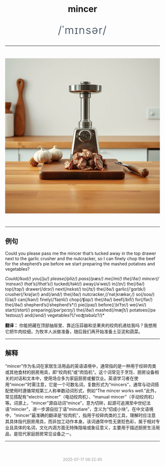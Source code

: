 <div align="center">

# mincer

<div style="margin: 30px 0;">
<h1 style="font-size: 2.5em; font-weight: 300; letter-spacing: 2px; margin: 0; color: #2c3e50;">
/ˈmɪnsər/
</h1>
</div>

</div>

---

<div align="center" style="margin: 40px 0;">

![mincer](images/mincer.png)

</div>

---

## 例句

Could you please pass me the mincer that’s tucked away in the top drawer next to the garlic crusher and the nutcracker, so I can finely chop the beef for the shepherd’s pie before we start preparing the mashed potatoes and vegetables?

*Could(/kʊd/) you(/ju/) please(/pliz/) pass(/pæs/) me(/mi/) the(/ðə/) mincer(/ˈmɪnsər/) that’s(/that’s*/) tucked(/təkt/) away(/əˈweɪ/) in(/ɪn/) the(/ðə/) top(/tɔp/) drawer(/drɔr/) next(/nɛkst/) to(/tɪ/) the(/ðə/) garlic(/ˈgɑrlɪk/) crusher(/ˈkrəʃər/) and(/ənd/) the(/ðə/) nutcracker,(/ˈnətˌkrækər,/) so(/soʊ/) I(/aɪ/) can(/kən/) finely(/ˈfaɪnli/) chop(/ʧɑp/) the(/ðə/) beef(/bif/) for(/fər/) the(/ðə/) shepherd’s(/shepherd’s*/) pie(/paɪ/) before(/ˌbiˈfɔr/) we(/wi/) start(/stɑrt/) preparing(/pərˈpɛrɪŋ/) the(/ðə/) mashed(/mæʃt/) potatoes(/pəˈteɪtoʊz/) and(/ənd/) vegetables?(/ˈvɛʤtəbəlz?/)*

**翻译：** 你能把藏在顶部抽屉里、靠近压蒜器和坚果夹的绞肉机递给我吗？我想用它把牛肉绞细，为牧羊人派做准备，随后我们再开始准备土豆泥和蔬菜。

---

## 解释

“mincer”作为名词在家居生活用品的英语语境中，通常指的是一种用于绞碎肉类或其他食材的厨房用具，即“绞肉机”或“肉馅机”。这个词常见于烹饪、厨房设备相关的对话和文本中，使用场合多为家庭厨房或餐饮业。英语学习者在使用“mincer”时需注意，它是一个可数名词，复数形式为“mincers”，通常与动词搭配使用时遵循常规第三人称单数动词形式，例如“The mincer works well.”此外，常见搭配有“electric mincer”（电动绞肉机）、“manual mincer”（手动绞肉机）等。词源上，“mincer”源自动词“mince”，意为切碎，起源可追溯至中世纪法语“mincier”，进一步源自拉丁语“minutiare”，含义为“切成小块”。在中文语境中，“mincer”最准确的翻译是“绞肉机”，指用于绞碎肉类的工具，理解时应注意其具体指代厨房用具，而非加工动作本身。该词通常中性无褒贬色彩，属于相对专业且具体的名词，文化内涵方面无特殊隐喻或象征意义，主要用于描述厨房生活用品，是现代家庭厨房常见设备之一。


---

<div align="center" style="margin-top: 50px;">
<small style="color: #999; font-size: 0.9em;">2025-07-17 06:22:40</small>
</div>
